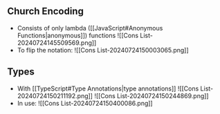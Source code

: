 ## Church Encoding
- Consists of only lambda ([[JavaScript#Anonymous Functions|anonymous]]) functions
![[Cons List-20240724145509569.png]]
- To flip the notation:
![[Cons List-20240724150003065.png]]
## Types
- With [[TypeScript#Type Annotations|type annotations]]
![[Cons List-20240724150211192.png]]
![[Cons List-20240724150244869.png]]
- In use:
![[Cons List-20240724150400086.png]]